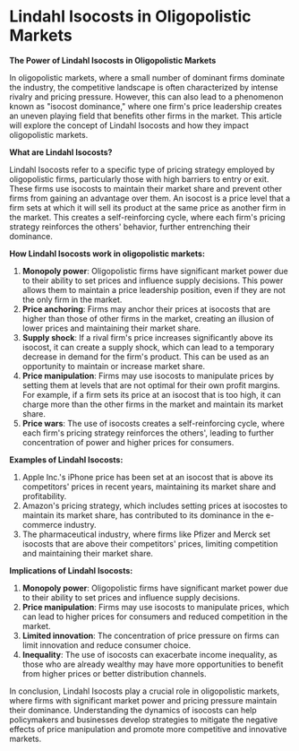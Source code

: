 # Lindahl Isocosts in Oligopolistic Markets

**The Power of Lindahl Isocosts in Oligopolistic Markets**

In oligopolistic markets, where a small number of dominant firms dominate the industry, the competitive landscape is often characterized by intense rivalry and pricing pressure. However, this can also lead to a phenomenon known as "isocost dominance," where one firm's price leadership creates an uneven playing field that benefits other firms in the market. This article will explore the concept of Lindahl Isocosts and how they impact oligopolistic markets.

**What are Lindahl Isocosts?**

Lindahl Isocosts refer to a specific type of pricing strategy employed by oligopolistic firms, particularly those with high barriers to entry or exit. These firms use isocosts to maintain their market share and prevent other firms from gaining an advantage over them. An isocost is a price level that a firm sets at which it will sell its product at the same price as another firm in the market. This creates a self-reinforcing cycle, where each firm's pricing strategy reinforces the others' behavior, further entrenching their dominance.

**How Lindahl Isocosts work in oligopolistic markets:**

1. **Monopoly power**: Oligopolistic firms have significant market power due to their ability to set prices and influence supply decisions. This power allows them to maintain a price leadership position, even if they are not the only firm in the market.
2. **Price anchoring**: Firms may anchor their prices at isocosts that are higher than those of other firms in the market, creating an illusion of lower prices and maintaining their market share.
3. **Supply shock**: If a rival firm's price increases significantly above its isocost, it can create a supply shock, which can lead to a temporary decrease in demand for the firm's product. This can be used as an opportunity to maintain or increase market share.
4. **Price manipulation**: Firms may use isocosts to manipulate prices by setting them at levels that are not optimal for their own profit margins. For example, if a firm sets its price at an isocost that is too high, it can charge more than the other firms in the market and maintain its market share.
5. **Price wars**: The use of isocosts creates a self-reinforcing cycle, where each firm's pricing strategy reinforces the others', leading to further concentration of power and higher prices for consumers.

**Examples of Lindahl Isocosts:**

1. Apple Inc.'s iPhone price has been set at an isocost that is above its competitors' prices in recent years, maintaining its market share and profitability.
2. Amazon's pricing strategy, which includes setting prices at isocostes to maintain its market share, has contributed to its dominance in the e-commerce industry.
3. The pharmaceutical industry, where firms like Pfizer and Merck set isocosts that are above their competitors' prices, limiting competition and maintaining their market share.

**Implications of Lindahl Isocosts:**

1. **Monopoly power**: Oligopolistic firms have significant market power due to their ability to set prices and influence supply decisions.
2. **Price manipulation**: Firms may use isocosts to manipulate prices, which can lead to higher prices for consumers and reduced competition in the market.
3. **Limited innovation**: The concentration of price pressure on firms can limit innovation and reduce consumer choice.
4. **Inequality**: The use of isocosts can exacerbate income inequality, as those who are already wealthy may have more opportunities to benefit from higher prices or better distribution channels.

In conclusion, Lindahl Isocosts play a crucial role in oligopolistic markets, where firms with significant market power and pricing pressure maintain their dominance. Understanding the dynamics of isocosts can help policymakers and businesses develop strategies to mitigate the negative effects of price manipulation and promote more competitive and innovative markets.
